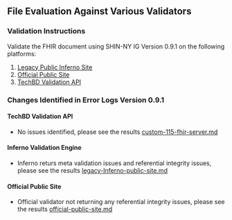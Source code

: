 ## File Evaluation Against Various Validators

### Validation Instructions

Validate the FHIR document using SHIN-NY IG Version 0.9.1 on the following platforms:
1. [Legacy Public Inferno Site](https://inferno.healthit.gov/validator/)
2. [Official Public Site](https://validator.fhir.org/)
4. [TechBD Validation API](https://synthetic.fhir.api.devl.techbd.org/Bundle/$validate)


### Changes Identified in Error Logs Version 0.9.1


#### TechBD Validation API

- No issues identified, please see the results [custom-115-fhir-server.md](custom-115-fhir-server.md)  

#### Inferno Validation Engine

- Inferno returs meta validation issues and referential integrity issues, please see the results [legacy-Inferno-public-site.md](legacy-Inferno-public-site.md)

#### Official Public Site

- Official validator not returning any referential integrity issues, please see the results  [official-public-site.md](official-public-site.md) 